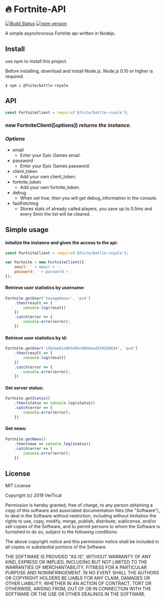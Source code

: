 # :fire: Fortnite-API
[![Build Status](https://travis-ci.org/Tusta/Fortnite-API.svg?branch=master)](https://travis-ci.org/Tusta/Fortnite-API)
[![npm version](https://badge.fury.io/js/%40fnite%2Fbattle-royale.svg)](https://badge.fury.io/js/%40fnite%2Fbattle-royale)


A simple asynchronous Fortnite api written in Nodejs.

## Install
use npm to install this project.

Before installing, download and install Node.js. Node.js 0.10 or higher is required.
``` 
$ npm i @fnite/battle-royale 
```

## API

```js
const FortniteClient = require('@fnite/battle-royale');
```

### new FortniteClient([options]) **_returns the instance._**

### *Options*

- email
    - Enter your Epic Games email.
- password
    - Enter your Epic Games password.
- client_token
    - Add your own client_token.
- fortnite_token
    - Add your own fortnite_token.
- debug
    - When set true, then you will get debug_information in the console.
- fastFetching
    - Stores stats of already called players, you save up to 0.5ms and every 5min the list will be cleared.
## Simple usage

#### initalize the instance and gives the access to the api:
```js
const FortniteClient = require('@fnite/battle-royale');

var Fortnite = new FortniteClient({
    email: ' < email > ',
    password: ' < password > '
});
```

#### Retrieve user statistics by username:
```js
Fortnite.getUser('SavageHaxor', 'ps4')
    .then(result => {
        console.log(result)
    })
    .catch(error => {
        console.error(error);
    })
```

#### Retrieve user statistics by id:
```js
Fortnite.getUser('15bdae81a9b549bc98bbaad2502b0834', 'ps4')
    .then(result => {
        console.log(result)
    })
    .catch(error => {
        console.error(error);
    })
```

#### Get server status:
```js
Fortnite.getStatus()
    .then(status => console.log(status))
    .catch(error => {
        console.error(error);
    })
```

#### Get news:
```js
Fortnite.getNews()
    .then(news => console.log(status))
    .catch(error => {
        console.error(error);
    })
```

## License
MIT License

Copyright (c) 2019 VerTical

Permission is hereby granted, free of charge, to any person obtaining a copy
of this software and associated documentation files (the "Software"), to deal
in the Software without restriction, including without limitation the rights
to use, copy, modify, merge, publish, distribute, sublicense, and/or sell
copies of the Software, and to permit persons to whom the Software is
furnished to do so, subject to the following conditions:

The above copyright notice and this permission notice shall be included in all
copies or substantial portions of the Software.

THE SOFTWARE IS PROVIDED "AS IS", WITHOUT WARRANTY OF ANY KIND, EXPRESS OR
IMPLIED, INCLUDING BUT NOT LIMITED TO THE WARRANTIES OF MERCHANTABILITY,
FITNESS FOR A PARTICULAR PURPOSE AND NONINFRINGEMENT. IN NO EVENT SHALL THE
AUTHORS OR COPYRIGHT HOLDERS BE LIABLE FOR ANY CLAIM, DAMAGES OR OTHER
LIABILITY, WHETHER IN AN ACTION OF CONTRACT, TORT OR OTHERWISE, ARISING FROM,
OUT OF OR IN CONNECTION WITH THE SOFTWARE OR THE USE OR OTHER DEALINGS IN THE
SOFTWARE.

